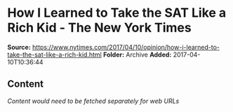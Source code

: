 # How I Learned to Take the SAT Like a Rich Kid - The New York Times

**Source:** https://www.nytimes.com/2017/04/10/opinion/how-i-learned-to-take-the-sat-like-a-rich-kid.html
**Folder:** Archive
**Added:** 2017-04-10T10:36:44




## Content
*Content would need to be fetched separately for web URLs*
